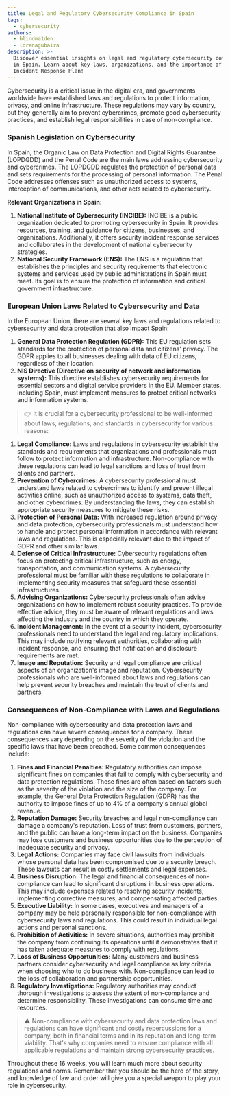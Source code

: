 ```yaml
---
title: Legal and Regulatory Cybersecurity Compliance in Spain
tags:
  - cybersecurity
authors:
  - blindma1den
  - lorenagubaira
description: >-
  Discover essential insights on legal and regulatory cybersecurity compliance
  in Spain. Learn about key laws, organizations, and the importance of an
  Incident Response Plan!
---
```

Cybersecurity is a critical issue in the digital era, and governments worldwide have established laws and regulations to protect information, privacy, and online infrastructure. These regulations may vary by country, but they generally aim to prevent cybercrimes, promote good cybersecurity practices, and establish legal responsibilities in case of non-compliance.

### Spanish Legislation on Cybersecurity

In Spain, the Organic Law on Data Protection and Digital Rights Guarantee (LOPDGDD) and the Penal Code are the main laws addressing cybersecurity and cybercrimes. The LOPDGDD regulates the protection of personal data and sets requirements for the processing of personal information. The Penal Code addresses offenses such as unauthorized access to systems, interception of communications, and other acts related to cybersecurity.

**Relevant Organizations in Spain:**

1. **National Institute of Cybersecurity (INCIBE):** INCIBE is a public organization dedicated to promoting cybersecurity in Spain. It provides resources, training, and guidance for citizens, businesses, and organizations. Additionally, it offers security incident response services and collaborates in the development of national cybersecurity strategies.
2. **National Security Framework (ENS):** The ENS is a regulation that establishes the principles and security requirements that electronic systems and services used by public administrations in Spain must meet. Its goal is to ensure the protection of information and critical government infrastructure.

### European Union Laws Related to Cybersecurity and Data

In the European Union, there are several key laws and regulations related to cybersecurity and data protection that also impact Spain:

1. **General Data Protection Regulation (GDPR):** This EU regulation sets standards for the protection of personal data and citizens' privacy. The GDPR applies to all businesses dealing with data of EU citizens, regardless of their location.
2. **NIS Directive (Directive on security of network and information systems):** This directive establishes cybersecurity requirements for essential sectors and digital service providers in the EU. Member states, including Spain, must implement measures to protect critical networks and information systems.

> 👉 It is crucial for a cybersecurity professional to be well-informed about laws, regulations, and standards in cybersecurity for various reasons:

1. **Legal Compliance:** Laws and regulations in cybersecurity establish the standards and requirements that organizations and professionals must follow to protect information and infrastructure. Non-compliance with these regulations can lead to legal sanctions and loss of trust from clients and partners.
2. **Prevention of Cybercrimes:** A cybersecurity professional must understand laws related to cybercrimes to identify and prevent illegal activities online, such as unauthorized access to systems, data theft, and other cybercrimes. By understanding the laws, they can establish appropriate security measures to mitigate these risks.
3. **Protection of Personal Data:** With increased regulation around privacy and data protection, cybersecurity professionals must understand how to handle and protect personal information in accordance with relevant laws and regulations. This is especially relevant due to the impact of GDPR and other similar laws.
4. **Defense of Critical Infrastructure:** Cybersecurity regulations often focus on protecting critical infrastructure, such as energy, transportation, and communication systems. A cybersecurity professional must be familiar with these regulations to collaborate in implementing security measures that safeguard these essential infrastructures.
5. **Advising Organizations:** Cybersecurity professionals often advise organizations on how to implement robust security practices. To provide effective advice, they must be aware of relevant regulations and laws affecting the industry and the country in which they operate.
6. **Incident Management:** In the event of a security incident, cybersecurity professionals need to understand the legal and regulatory implications. This may include notifying relevant authorities, collaborating with incident response, and ensuring that notification and disclosure requirements are met.
7. **Image and Reputation:** Security and legal compliance are critical aspects of an organization's image and reputation. Cybersecurity professionals who are well-informed about laws and regulations can help prevent security breaches and maintain the trust of clients and partners.

### Consequences of Non-Compliance with Laws and Regulations

Non-compliance with cybersecurity and data protection laws and regulations can have severe consequences for a company. These consequences vary depending on the severity of the violation and the specific laws that have been breached. Some common consequences include:

1. **Fines and Financial Penalties:** Regulatory authorities can impose significant fines on companies that fail to comply with cybersecurity and data protection regulations. These fines are often based on factors such as the severity of the violation and the size of the company. For example, the General Data Protection Regulation (GDPR) has the authority to impose fines of up to 4% of a company's annual global revenue.
2. **Reputation Damage:** Security breaches and legal non-compliance can damage a company's reputation. Loss of trust from customers, partners, and the public can have a long-term impact on the business. Companies may lose customers and business opportunities due to the perception of inadequate security and privacy.
3. **Legal Actions:** Companies may face civil lawsuits from individuals whose personal data has been compromised due to a security breach. These lawsuits can result in costly settlements and legal expenses.
4. **Business Disruption:** The legal and financial consequences of non-compliance can lead to significant disruptions in business operations. This may include expenses related to resolving security incidents, implementing corrective measures, and compensating affected parties.
5. **Executive Liability:** In some cases, executives and managers of a company may be held personally responsible for non-compliance with cybersecurity laws and regulations. This could result in individual legal actions and personal sanctions.
6. **Prohibition of Activities:** In severe situations, authorities may prohibit the company from continuing its operations until it demonstrates that it has taken adequate measures to comply with regulations.
7. **Loss of Business Opportunities:** Many customers and business partners consider cybersecurity and legal compliance as key criteria when choosing who to do business with. Non-compliance can lead to the loss of collaboration and partnership opportunities.
8. **Regulatory Investigations:** Regulatory authorities may conduct thorough investigations to assess the extent of non-compliance and determine responsibility. These investigations can consume time and resources.

> ⚠️ Non-compliance with cybersecurity and data protection laws and regulations can have significant and costly repercussions for a company, both in financial terms and in its reputation and long-term viability. That's why companies need to ensure compliance with all applicable regulations and maintain strong cybersecurity practices.

Throughout these 16 weeks, you will learn much more about security regulations and norms. Remember that you should be the hero of the story, and knowledge of law and order will give you a special weapon to play your role in cybersecurity.
